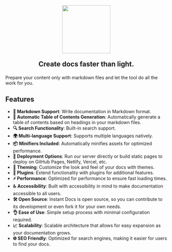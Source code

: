 <h2 align="center"><img src='https://raw.githubusercontent.com/ufukbakan/instant-docs/main/assets/logo/dynamic.svg' height="150"/>

Create docs faster than light.
</h2>

Prepare your content only with markdown files and let the tool do all the work for you.

## Features

- **📄 Markdown Support**: Write documentation in Markdown format.
- **📝 Automatic Table of Contents Generation**: Automatically generate a table of contents based on headings in your markdown files.
- **🔍 Search Functionality**: Built-in search support.
- **🌍 Multi-language Support**: Supports multiple languages natively.
- **📦 Minifiers Included**: Automatically minifies assets for optimized performance.
- **🚀 Deployment Options**: Run our server directly or build static pages to deploy on GitHub Pages, Netlify, Vercel, etc.
- **🎨 Theming**: Customize the look and feel of your docs with themes.
- **🔌 Plugins**: Extend functionality with plugins for additional features.
- **⚡️ Performance**: Optimized for performance to ensure fast loading times.
- **♿️ Accessibility**: Built with accessibility in mind to make documentation accessible to all users.
- **🛠️ Open Source**: Instant Docs is open source, so you can contribute to its development or even fork it for your own needs.
- **👌 Ease of Use**: Simple setup process with minimal configuration required.
- **📈 Scalability**: Scalable architecture that allows for easy expansion as your documentation grows.
- **🌐 SEO Friendly**: Optimized for search engines, making it easier for users to find your docs.
